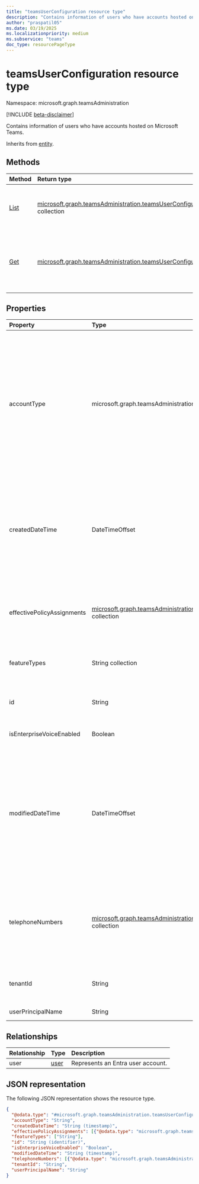 ```yaml
---
title: "teamsUserConfiguration resource type"
description: "Contains information of users who have accounts hosted on Microsoft Teams."
author: "praspatil05"
ms.date: 03/19/2025
ms.localizationpriority: medium
ms.subservice: "teams"
doc_type: resourcePageType
---
```


# teamsUserConfiguration resource type

Namespace: microsoft.graph.teamsAdministration

[!INCLUDE [beta-disclaimer](../../includes/beta-disclaimer.md)]

Contains information of users who have accounts hosted on Microsoft Teams.

Inherits from [entity](../resources/entity.md).

## Methods
|Method|Return type|Description|
|:---|:---|:---|
|[List](../api/teamsadministration-teamsadminroot-list-userconfigurations.md)|[microsoft.graph.teamsAdministration.teamsUserConfiguration](../resources/teamsadministration-teamsuserconfiguration.md) collection|Get user configurations for all Teams users who belong to a tenant.|
|[Get](../api/teamsadministration-teamsuserconfiguration-get.md)|[microsoft.graph.teamsAdministration.teamsUserConfiguration](../resources/teamsadministration-teamsuserconfiguration.md)|Read the Teams user configurations for a specific user using their ID (the user's identifier).|

## Properties
|Property|Type|Description|
|:---|:---|:---|
|accountType|microsoft.graph.teamsAdministration.accountType|The type of the account in the Teams context. The possible values are: `user`, `resourceAccount`, `guest`, `sfbOnPremUser`, `unknown`, `unknownFutureValue`, `ineligibleUser`. Use the `Prefer: include-unknown-enum-members` request header to get the following value from this enum [evolvable enum](/graph/best-practices-concept#handling-future-members-in-evolvable-enumerations): `ineligibleUser`.|
|createdDateTime|DateTimeOffset|The date and time when the user was created. The timestamp represents date and time information using ISO 8601 format and is always in UTC time. For example, midnight UTC on Jan 1, 2014 is `2014-01-01T00:00:00Z`.|
|effectivePolicyAssignments|[microsoft.graph.teamsAdministration.effectivePolicyAssignment](../resources/teamsadministration-effectivepolicyassignment.md) collection|Contains the user's effective policy assignments, with each assignment including **policyType** and **policyAssignment** details.|
|featureTypes|String collection|The Teams features enabled for a given user based on licensing or service plan.|
|id|String|The unique identifier (GUID) for a user in Microsoft Entra. Inherits from [entity](../resources/entity.md).|
|isEnterpriseVoiceEnabled|Boolean|Indicates whether voice capability is enabled.|
|modifiedDateTime|DateTimeOffset|The date and time when this object was last modified. The system updates the value each time the object is changed. The timestamp represents date and time information using ISO 8601 format and is always in UTC time. For example, midnight UTC on Jan 1, 2014 is `2014-01-01T00:00:00Z`.|
|telephoneNumbers|[microsoft.graph.teamsAdministration.assignedTelephoneNumber](../resources/teamsadministration-assignedtelephonenumber.md) collection|Includes both the telephone number and its corresponding assignment category. The assignment category can include values such as `primary`, `private`, and `alternate`.|
|tenantId|String|The unique identifier of the tenant in Entra to which this user is assigned. |
|userPrincipalName|String|The sign-in address of the user.|

## Relationships
|Relationship|Type|Description|
|:---|:---|:---|
|user|[user](../resources/user.md)|Represents an Entra user account.|

## JSON representation
The following JSON representation shows the resource type.
<!-- {
  "blockType": "resource",
  "keyProperty": "id",
  "@odata.type": "microsoft.graph.teamsAdministration.teamsUserConfiguration",
  "openType": false
}
-->
``` json
{
  "@odata.type": "#microsoft.graph.teamsAdministration.teamsUserConfiguration",
  "accountType": "String",
  "createdDateTime": "String (timestamp)",
  "effectivePolicyAssignments": [{"@odata.type": "microsoft.graph.teamsAdministration.effectivePolicyAssignment"}],
  "featureTypes": ["String"],
  "id": "String (identifier)",
  "isEnterpriseVoiceEnabled": "Boolean",
  "modifiedDateTime": "String (timestamp)",
  "telephoneNumbers": [{"@odata.type": "microsoft.graph.teamsAdministration.assignedTelephoneNumber"}],
  "tenantId": "String",
  "userPrincipalName": "String"
}
```

